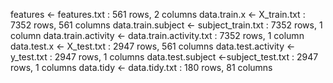 features <- features.txt : 561 rows, 2 columns
data.train.x <- X_train.txt : 7352 rows, 561 columns
data.train.subject <- subject_train.txt : 7352 rows, 1 column
data.train.activity <- data.train.activity.txt : 7352 rows, 1 column
data.test.x <- X_test.txt : 2947 rows, 561 columns
data.test.activity <-y_test.txt : 2947 rows, 1 columns
data.test.subject <-subject_test.txt : 2947 rows, 1 columns
data.tidy <- data.tidy.txt : 180 rows, 81 columns